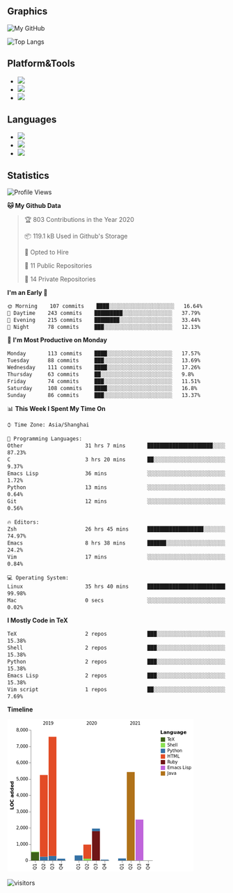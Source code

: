## Graphics

![My GitHub](https://github-readme-stats.vercel.app/api?username=SteamedFish&count_private=true&show_icons=true&theme=buefy&include_all_commits=false)

![Top Langs](https://github-readme-stats.vercel.app/api/top-langs/?username=SteamedFish&theme=buefy&hide=ruby&count_private=true&show_icons=true&layout=compact)

## Platform&Tools

* [![](https://img.shields.io/badge/ArchLinux--purple?style=flat-square&logo=ArchLinux)](https://www.archlinux.org/)
* [![](https://img.shields.io/badge/Gentoo-testing-purple?style=flat-square&logo=Gentoo)](https://www.gentoo.org/)
* [![](https://img.shields.io/badge/Doom%20Emacs-28-blue?style=flat-square&logo=Gnu%20emacs&logoColor=white)](https://www.gnu.org/software/emacs/)

## Languages

* [![](https://img.shields.io/badge/-Python-3776AB?style=flat-square&logo=python&logoColor=white)](https://www.python.org/)
* [![](https://img.shields.io/badge/-Bash-00ADD8?style=flat-square&logo=Gnu-bash&logoColor=white)](https://www.gnu.org/software/bash/)
* [![](https://img.shields.io/badge/-Go-00ADD8?style=flat-square&logo=go&logoColor=white)](https://golang.org/)

## Statistics

<!--START_SECTION:waka-->
![Profile Views](http://img.shields.io/badge/Profile%20Views-6-blue)

**🐱 My Github Data** 

> 🏆 803 Contributions in the Year 2020
 > 
> 📦 119.1 kB Used in Github's Storage 
 > 
> 💼 Opted to Hire
 > 
> 📜 11 Public Repositories
 > 
> 🔑 14 Private Repositories 

**I'm an Early 🐤** 

```text
🌞 Morning    107 commits    ████░░░░░░░░░░░░░░░░░░░░░   16.64% 
🌆 Daytime    243 commits    █████████░░░░░░░░░░░░░░░░   37.79% 
🌃 Evening    215 commits    ████████░░░░░░░░░░░░░░░░░   33.44% 
🌙 Night      78 commits     ███░░░░░░░░░░░░░░░░░░░░░░   12.13%

```
📅 **I'm Most Productive on Monday** 

```text
Monday       113 commits    ████░░░░░░░░░░░░░░░░░░░░░   17.57% 
Tuesday      88 commits     ███░░░░░░░░░░░░░░░░░░░░░░   13.69% 
Wednesday    111 commits    ████░░░░░░░░░░░░░░░░░░░░░   17.26% 
Thursday     63 commits     ██░░░░░░░░░░░░░░░░░░░░░░░   9.8% 
Friday       74 commits     ███░░░░░░░░░░░░░░░░░░░░░░   11.51% 
Saturday     108 commits    ████░░░░░░░░░░░░░░░░░░░░░   16.8% 
Sunday       86 commits     ███░░░░░░░░░░░░░░░░░░░░░░   13.37%

```


📊 **This Week I Spent My Time On** 

```text
⌚︎ Time Zone: Asia/Shanghai

💬 Programming Languages: 
Other                    31 hrs 7 mins       █████████████████████░░░░   87.23% 
C                        3 hrs 20 mins       ██░░░░░░░░░░░░░░░░░░░░░░░   9.37% 
Emacs Lisp               36 mins             ░░░░░░░░░░░░░░░░░░░░░░░░░   1.72% 
Python                   13 mins             ░░░░░░░░░░░░░░░░░░░░░░░░░   0.64% 
Git                      12 mins             ░░░░░░░░░░░░░░░░░░░░░░░░░   0.56%

🔥 Editors: 
Zsh                      26 hrs 45 mins      ██████████████████░░░░░░░   74.97% 
Emacs                    8 hrs 38 mins       ██████░░░░░░░░░░░░░░░░░░░   24.2% 
Vim                      17 mins             ░░░░░░░░░░░░░░░░░░░░░░░░░   0.84%

💻 Operating System: 
Linux                    35 hrs 40 mins      █████████████████████████   99.98% 
Mac                      0 secs              ░░░░░░░░░░░░░░░░░░░░░░░░░   0.02%

```

**I Mostly Code in TeX** 

```text
TeX                      2 repos             ███░░░░░░░░░░░░░░░░░░░░░░   15.38% 
Shell                    2 repos             ███░░░░░░░░░░░░░░░░░░░░░░   15.38% 
Python                   2 repos             ███░░░░░░░░░░░░░░░░░░░░░░   15.38% 
Emacs Lisp               2 repos             ███░░░░░░░░░░░░░░░░░░░░░░   15.38% 
Vim script               1 repos             ██░░░░░░░░░░░░░░░░░░░░░░░   7.69%

```


**Timeline**

![Chart not found](https://github.com/SteamedFish/SteamedFish/blob/master/charts/bar_graph.png) 


<!--END_SECTION:waka-->

![visitors](https://visitor-badge.laobi.icu/badge?page_id=SteamedFish.SteamedFish)
